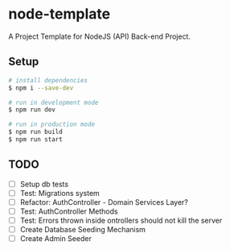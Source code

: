# node-template
A Project Template for NodeJS (API) Back-end Project.

## Setup
```bash
# install dependencies
$ npm i --save-dev

# run in development mode
$ npm run dev

# run in production mode
$ npm run build
$ npm run start
```

## TODO
- [ ] Setup db tests
- [ ] Test: Migrations system
- [ ] Refactor: AuthController - Domain Services Layer?
- [ ] Test: AuthController Methods
- [ ] Test: Errors thrown inside ontrollers should not kill the server
- [ ] Create Database Seeding Mechanism
- [ ] Create Admin Seeder